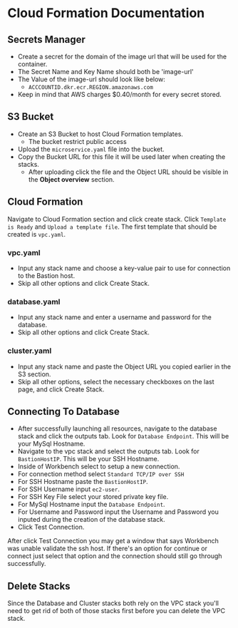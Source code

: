 # Cloud Formation Documentation

## Secrets Manager
- Create a secret for the domain of the image url that will be used for the container.
- The Secret Name and Key Name should both be 'image-url'
- The Value of the image-url should look like below:
    - ```ACCCOUNTID.dkr.ecr.REGION.amazonaws.com```
- Keep in mind that AWS charges $0.40/month for every secret stored.

## S3 Bucket
- Create an S3 Bucket to host Cloud Formation templates.
    - The bucket restrict public access
- Upload the ```microservice.yaml``` file into the bucket.
- Copy the Bucket URL for this file it will be used later when creating the stacks.
    - After uploading click the file and the Object URL should be visible in the **Object overview** section.

## Cloud Formation
Navigate to Cloud Formation section and click create stack. Click ```Template is Ready``` and ```Upload a template file```. The first template that should be created is ```vpc.yaml```.

### vpc.yaml
- Input any stack name and choose a key-value pair to use for connection to the Bastion host.
- Skip all other options and click Create Stack.
### database.yaml
- Input any stack name and enter a username and password for the database.
- Skip all other options and click Create Stack.
### cluster.yaml
- Input any stack name and paste the Object URL you copied earlier in the S3 section.
- Skip all other options, select the necessary checkboxes on the last page, and click Create Stack.

## Connecting To Database
- After successfully launching all resources, navigate to the database stack and click the outputs tab. Look for ```Database Endpoint```. This will be your MySql Hostname.
- Navigate to the vpc stack and select the outputs tab. Look for ```BastionHostIP```. This will be your SSH Hostname.
- Inside of Workbench select to setup a new connection. 
- For connection method select ```Standard TCP/IP over SSH```
- For SSH Hostname paste the ```BastionHostIP```.
- For SSH Username input ```ec2-user```.
- For SSH Key File select your stored private key file.
- For MySql Hostname input the ```Database Endpoint```.
- For Username and Password input the Username and Password you inputed during the creation of the database stack.
- Click Test Connection. 

After click Test Connection you may get a window that says Workbench was unable validate the ssh host. If there's an option for continue or connect just select that option and the connection should still go through successfully.

## Delete Stacks

Since the Database and Cluster stacks both rely on the VPC stack you'll need to get rid of both of those stacks first before you can delete the VPC stack.
